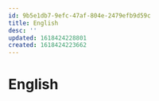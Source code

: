 ```yaml
---
id: 9b5e1db7-9efc-47af-804e-2479efb9d59c
title: English
desc: ''
updated: 1618424228801
created: 1618424223662
---
```


# English
